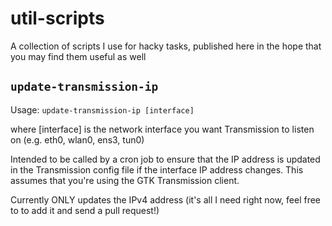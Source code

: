 # util-scripts
A collection of scripts I use for hacky tasks, published here in the hope that you may find them useful as well

## `update-transmission-ip`
Usage: `update-transmission-ip [interface]`

where [interface] is the network interface you want Transmission
to listen on (e.g. eth0, wlan0, ens3, tun0)

Intended to be called by a cron job to ensure that the IP address
is updated in the Transmission config file if the interface IP
address changes. This assumes that you're using the GTK
Transmission client.

Currently ONLY updates the IPv4 address (it's all I need right now,
feel free to to add it and send a pull request!)
